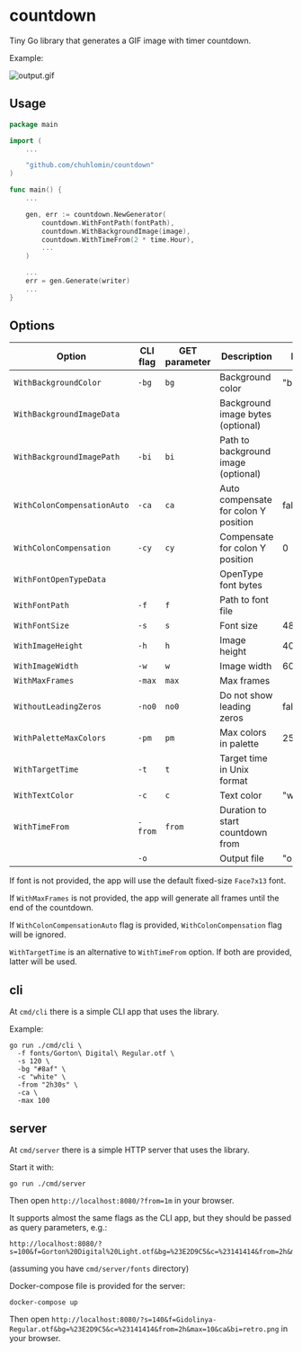 # countdown

Tiny Go library that generates a GIF image with timer countdown.

Example:

![output.gif](https://github.com/user-attachments/assets/3866f8c6-e035-4d2c-bc85-d696b80ca139)

## Usage

```go
package main

import (
	...

	"github.com/chuhlomin/countdown"
)

func main() {
	...

	gen, err := countdown.NewGenerator(
		countdown.WithFontPath(fontPath),
		countdown.WithBackgroundImage(image),
		countdown.WithTimeFrom(2 * time.Hour),
		...
	)

	...
	err = gen.Generate(writer)
	...
}


```

## Options

| Option                      | CLI flag | GET parameter | Description                          | Default      |
| --------------------------- | -------- | ------------- | ------------------------------------ | ------------ |
| `WithBackgroundColor`       | `-bg`    | `bg`          | Background color                     | "black"      |
| `WithBackgroundImageData`   |          |               | Background image bytes (optional)    |              |
| `WithBackgroundImagePath`   | `-bi`    | `bi`          | Path to background image (optional)  |              |
| `WithColonCompensationAuto` | `-ca`    | `ca`          | Auto compensate for colon Y position | false        |
| `WithColonCompensation`     | `-cy`    | `cy`          | Compensate for colon Y position      | 0            |
| `WithFontOpenTypeData`      |          |               | OpenType font bytes                  |              |
| `WithFontPath`              | `-f`     | `f`           | Path to font file                    |              |
| `WithFontSize`              | `-s`     | `s`           | Font size                            | 48           |
| `WithImageHeight`           | `-h`     | `h`           | Image height                         | 400          |
| `WithImageWidth`            | `-w`     | `w`           | Image width                          | 600          |
| `WithMaxFrames`             | `-max`   | `max`         | Max frames                           |              |
| `WithoutLeadingZeros`       | `-no0`   | `no0`         | Do not show leading zeros            | false        |
| `WithPaletteMaxColors`      | `-pm`    | `pm`          | Max colors in palette                | 256          |
| `WithTargetTime`            | `-t`     | `t`           | Target time in Unix format           |              |
| `WithTextColor`             | `-c`     | `c`           | Text color                           | "white"      |
| `WithTimeFrom`              | `-from`  | `from`        | Duration to start countdown from     |              |
|                             | `-o`     |               | Output file                          | "output.gif" |

If font is not provided, the app will use the default fixed-size `Face7x13` font.

If `WithMaxFrames` is not provided, the app will generate all frames until the end of the countdown.

If `WithColonCompensationAuto` flag is provided, `WithColonCompensation` flag will be ignored.

`WithTargetTime` is an alternative to `WithTimeFrom` option. If both are provided, latter will be used.

## cli

At `cmd/cli` there is a simple CLI app that uses the library.

Example:

```
go run ./cmd/cli \
  -f fonts/Gorton\ Digital\ Regular.otf \
  -s 120 \
  -bg "#8af" \
  -c "white" \
  -from "2h30s" \
  -ca \
  -max 100
```

## server

At `cmd/server` there is a simple HTTP server that uses the library.

Start it with:

```
go run ./cmd/server
```

Then open `http://localhost:8080/?from=1m` in your browser.

It supports almost the same flags as the CLI app, but they should be passed as query parameters, e.g.:

```
http://localhost:8080/?s=100&f=Gorton%20Digital%20Light.otf&bg=%23E2D9C5&c=%23141414&from=2h&max=10&ca&bi=retro.png
```

(assuming you have `cmd/server/fonts` directory)

Docker-compose file is provided for the server:

```
docker-compose up
```

Then open `http://localhost:8080/?s=140&f=Gidolinya-Regular.otf&bg=%23E2D9C5&c=%23141414&from=2h&max=10&ca&bi=retro.png` in your browser.
